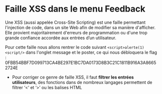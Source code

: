 # Faille XSS dans le menu Feedback

Une XSS (aussi appelée Cross-Site Scripting) est une faille permettant l'injection de code, dans un site Web afin de modifier sa manière d'afficher. Elle provient majoritairement d'erreurs de programmation ou d'une trop grande confiance accordée aux entrées d’un utilisateur.

Pour cette faille nous allons rentrer le code suivant `<script>alerte(1)<script/>` dans l'onglet message et le poster, ce qui nous débloquera le flag : 0FBB54BBF7D099713CA4BE297E1BC7DA0173D8B3C21C1811B916A3A86652724E

- Pour corriger ce genre de faille XSS, il faut **filtrer les entrées utilisateurs**, des fonctions dans de nombreux langages permettent de filtrer ‘<‘ et ‘>’ ou les balises HTML


